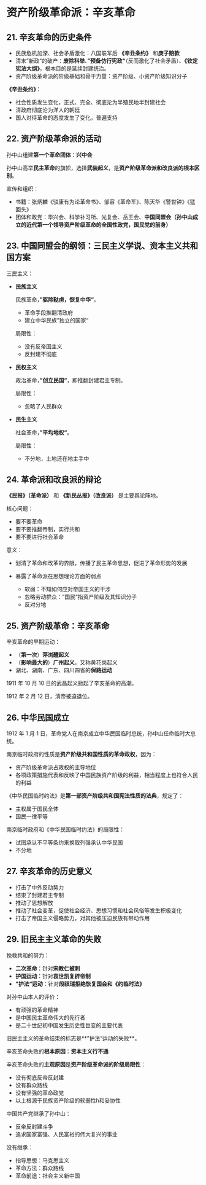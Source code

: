 # 资产阶级革命派：辛亥革命

## 21. 辛亥革命的历史条件

+ 民族危机加深、社会矛盾激化：八国联军后 **《辛丑条约》** 和**庚子赔款**
+ 清末”新政“的破产：**废除科举**、**”预备仿行宪政“**（反而激化了社会矛盾）、**《钦定宪法大纲》**，根本目的是延续封建统治。
+ 资产阶级革命派的阶级基础和骨干力量：资产阶级、小资产阶级知识分子

**《辛丑条约》**：

+ 社会性质发生变化，正式、完全、彻底沦为半殖民地半封建社会
+ 清政府彻底沦为洋人的朝廷
+ 国人对待革命的态度发生了变化，普遍支持

## 22. 资产阶级革命派的活动

孙中山组建**第一个革命团体**：**兴中会**

孙中山高举**民主革命**的旗帜，选择**武装起义**，是**资产阶级革命派和改良派的根本区别**。

宣传和组织：

+ 书籍：张炳麟《驳康有为论革命书》、邹容《革命军》、陈天华《警世钟》《猛回头》
+ 团体和政党：华兴会、科学补习所、光复会、岳王会、**中国同盟会（孙中山成立的近代第一个领导资产阶级革命的全国性政党，国民党的前身）**

## 23. 中国同盟会的纲领：三民主义学说、资本主义共和国方案

三民主义：

+ **民族主义**

  民族革命，**”驱除鞑虏，恢复中华“**。
    + 革命手段推翻清政府
    + 建立中华民族”独立的国家“

  局限性：
    + 没有反帝国主义
    + 反封建不彻底
+ **民权主义**

  政治革命，**”创立民国“**，即推翻封建君主专制。

  局限性：

    + 忽略了人民群众
+ **民生主义**

  社会革命，**”平均地权“**。

  局限性：

    + 不分地，土地还在地主手中

## 24. 革命派和改良派的辩论

**《民报》（革命派）** 和 **《新民丛报》（改良派）** 是主要舆论阵地。

核心问题：

+ 要不要革命
+ 要不要推翻帝制，实行共和
+ 要不要进行社会革命

意义：

+ 划清了革命和改革的界限，传播了民主革命思想，促进了革命形势的发展
+ 暴露了革命派在思想理论方面的弱点

    + 软弱：不知如何应对帝国主义的干涉
    + 忽略劳动群众：”国民“指资产阶级及其知识分子
    + 反对分地

## 25. 资产阶级革命：辛亥革命

辛亥革命的早期运动：

+ （**第一次**）**萍浏醴起义**
+ （**影响最大的**）**广州起义**，又称黄花岗起义
+ 湖北、湖南、广东、四川四省的**保路运动**

1911 年 10 月 10 日的武昌起义掀起了辛亥革命的高潮。

1912 年 2 月 12 日，清帝被迫退位。

## 26. 中华民国成立

1912 年 1 月 1 日，革命党人在南京成立中华民国临时总统，孙中山任命临时大总统。

南京临时政府的性质是**资产阶级共和国性质的革命政权**，因为：

+ 资产阶级革命派占政权的主导地位
+ 各项政策措施代表和反映了中国民族资产阶级的利益，相当程度上也符合人民的利益

《中华民国临时约法》是**第一部资产阶级共和国宪法性质的法典**，规定了：

+ 主权属于国民全体
+ 国民一律平等

南京临时政府和《中华民国临时约法》的局限性：

+ 试图承认不平等条约来换取列强承认中华民国
+ 不分地

## 27. 辛亥革命的历史意义

+ 打击了中外反动势力
+ 结束了封建君主专制
+ 推动了思想解放
+ 推动了社会变革，促使社会经济、思想习惯和社会风俗等发生积极变化
+ 打击了帝国主义侵略势力，对其他被压迫民族有带动作用

## 29. 旧民主主义革命的失败

挽救共和的努力：

+ **二次革命**：针对**宋教仁被刺**
+ **护国运动**：针对**袁世凯复辟帝制**
+ **”护法“运动**：针对**段祺瑞拒绝恢复国会和《约临时法》**

对孙中山本人的评价：

+ 有顽强的革命精神
+ 是中国民主革命伟大的先行者
+ 是二十世纪初中国发生历史性巨变的主要代表

旧民主主义的革命结束的标志是**”护法“运动的失败**。

辛亥革命失败的**根本原因**：**资本主义行不通**

辛亥革命失败的**主观原因**是**资产阶级革命派的阶级局限性**：

+ 没有彻底反帝反封建
+ 没有群众路线
+ 没有坚强的革命政党
+ 以上根源于民族资产阶级的软弱性h和妥协性

中国共产党继承了孙中山：

+ 反帝反封建斗争
+ 追求国家富强、人民富裕的伟大复兴的事业

没有继承：

+ 指导思想：马克思主义
+ 革命方法：群众路线
+ 革命前途：社会主义新中国
